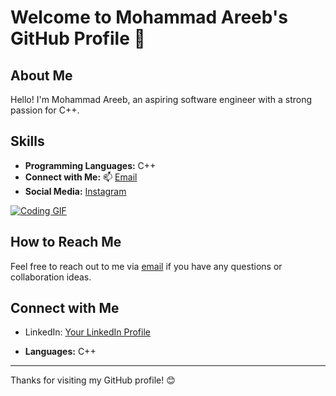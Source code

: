 
# Welcome to Mohammad Areeb's GitHub Profile 👋

## About Me

Hello! I'm Mohammad Areeb, an aspiring software engineer with a strong passion for C++.

## Skills

- **Programming Languages:** C++
- **Connect with Me:** 📫 [Email](mailto:mohammadareeb34@gmail.com)
- **Social Media:** [Instagram](https://instagram.com/ar.33.6)

[![Coding GIF](https://media0.giphy.com/media/v1.Y2lkPTc5MGI3NjExZ3R0OXhtYXQ5ajlxamhhZzljZjI5NTBnODU5ams0MWJmaHZ5ZnZuZCZlcD12MV9pbnRlcm5hbF9naWZfYnlfaWQmY3Q9Zw/wLNuW1tCKRiPmDV5Y4/giphy.gif)](https://media0.giphy.com/media/v1.Y2lkPTc5MGI3NjExZ3R0OXhtYXQ5ajlxamhhZzljZjI5NTBnODU5ams0MWJmaHZ5ZnZuZCZlcD12MV9pbnRlcm5hbF9naWZfYnlfaWQmY3Q9Zw/wLNuW1tCKRiPmDV5Y4/giphy.gif) <!-- Add a link to your preferred coding gif -->

## How to Reach Me

Feel free to reach out to me via [email](mailto:mohammadareeb34@gmail.com) if you have any questions or collaboration ideas.

## Connect with Me

- LinkedIn: [Your LinkedIn Profile](https://www.linkedin.com/in/mohammad-areeb-9b3a20236/)

- **Languages:** C++

---

Thanks for visiting my GitHub profile! 😊




